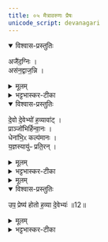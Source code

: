 ```yaml
---
title: ०५ मैत्रावरुणः प्रैषः
unicode_script: devanagari
---
```


<details open><summary>विश्वास-प्रस्तुतिः</summary>

अजै॑द॒ग्निः ।  
अस॑न॒द्वाज॒न्नि ।
</details>

<details><summary>मूलम्</summary>

अजै॑द॒ग्निः ।  
अस॑न॒द्वाज॒न्नि ।
</details>

<details><summary>भट्टभास्कर-टीका</summary>

1उपप्रेष्येति प्रतिष्ठितः स एव ब्रवीति - अजैदिति ॥ अजैत् जयतु संज्ञपनार्थं नीयमानस्य पशोः अग्रतः गच्छन् उल्मुकाख्यः अग्निः जयतु । छान्दसे लुङि सिचि वृद्धौ इडभावे रूपम् । हविस्संपादनसामर्थ्यवत्त्वं जयः । वाजं अन्नं हविर्लक्षणं न्यसनत् नियमेन संभजतु ।
</details>

<details open><summary>विश्वास-प्रस्तुतिः</summary>

दे॒वो दे॒वेभ्यो॑ ह॒व्यावा॑ट् ।  
प्राञ्जो॑भिर्हिन्वा॒नः ।  
धेना॑भि॒ᳵ कल्प॑मानः ।  
य॒ज्ञस्यायु॑ᳶ प्रति॒रन् ।  
</details>

<details><summary>मूलम्</summary>

दे॒वो दे॒वेभ्यो॑ ह॒व्यावा॑ट् ।  
प्राञ्जो॑भिर्हिन्वा॒नः ।  
धेना॑भि॒ᳵ कल्प॑मानः ।  
य॒ज्ञस्यायु॑ᳶ प्रति॒रन् ।  
</details>

<details><summary>भट्टभास्कर-टीका</summary>

देवो दानादियुक्तः देवेभ्यो हव्यानि अवाट् वहतु । लुङि हलन्तलक्षणा वृद्धिः । अञ्जोभिः ऋत्विग्भिः प्रहिन्वानः अग्रतः गच्छन् धेनाभिः प्रीणयित्रीभिः दीप्तिभिः धारणादिभिर्वा कल्पमानः संपद्यमानः यज्ञस्य यज्ञवतो यजमानस्य आयुः प्रतिरन् वर्षयन् एवंगुणो जयत्विति ॥
</details>


<details><summary>मूलम्</summary>

उप॒ प्रेष्य॑ होतः ।
ह॒व्या दे॒वेभ्यः॑ ॥12॥  
</details>

<details open><summary>विश्वास-प्रस्तुतिः</summary>

उप॒ प्रेष्य॑ होतो ह॒व्या दे॒वेभ्यः॑ ॥12॥  
</details>

<details><summary>मूलम्</summary>

उप॒ प्रेष्य॑ होतो ह॒व्या दे॒वेभ्यः॑ ॥12॥  
</details>

<details><summary>भट्टभास्कर-टीका</summary>

2अथोपप्रेष्येति संप्रेषो मैत्रावरुणस्य ॥ हे होतः! उपप्रेष्य मया प्रेषितस्त्वं उपप्रेष्य ज्ञापय हव्या देवेभ्य इति ॥  

इति तैत्तिरीयब्राह्मणे तृतीये षष्ठे पशुहौत्रे पञ्चमोऽनुवाकः ॥  

</details>

